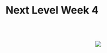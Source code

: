 # Next Level Week 4
<br />
<br />
<p align="center">
<img src="https://www.bing.com/images/blob?bcid=ThcDHqXyjIwCd4z9SFs4yl9XJks-.....4g" />
</p> 
